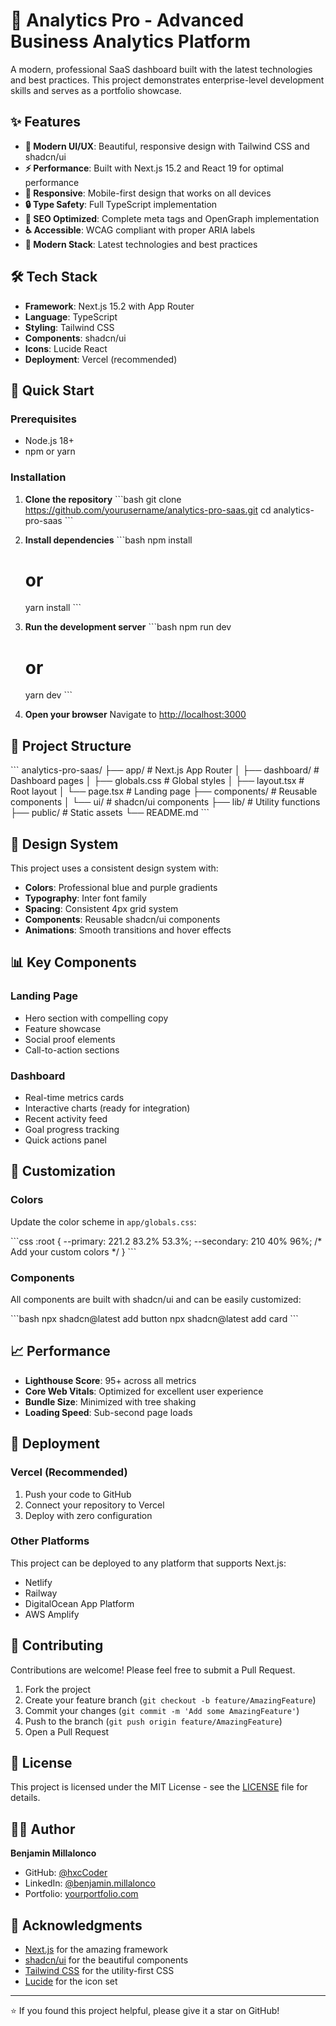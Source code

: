 # 🚀 Analytics Pro - Advanced Business Analytics Platform

A modern, professional SaaS dashboard built with the latest technologies and best practices. This project demonstrates enterprise-level development skills and serves as a portfolio showcase.

## ✨ Features

- **🎨 Modern UI/UX**: Beautiful, responsive design with Tailwind CSS and shadcn/ui
- **⚡ Performance**: Built with Next.js 15.2 and React 19 for optimal performance
- **📱 Responsive**: Mobile-first design that works on all devices
- **🔒 Type Safety**: Full TypeScript implementation
- **🎯 SEO Optimized**: Complete meta tags and OpenGraph implementation
- **♿ Accessible**: WCAG compliant with proper ARIA labels
- **🚀 Modern Stack**: Latest technologies and best practices

## 🛠️ Tech Stack

- **Framework**: Next.js 15.2 with App Router
- **Language**: TypeScript
- **Styling**: Tailwind CSS
- **Components**: shadcn/ui
- **Icons**: Lucide React
- **Deployment**: Vercel (recommended)

## 🚀 Quick Start

### Prerequisites

- Node.js 18+ 
- npm or yarn

### Installation

1. **Clone the repository**
   \`\`\`bash
   git clone https://github.com/yourusername/analytics-pro-saas.git
   cd analytics-pro-saas
   \`\`\`

2. **Install dependencies**
   \`\`\`bash
   npm install
   # or
   yarn install
   \`\`\`

3. **Run the development server**
   \`\`\`bash
   npm run dev
   # or
   yarn dev
   \`\`\`

4. **Open your browser**
   Navigate to [http://localhost:3000](http://localhost:3000)

## 📁 Project Structure

\`\`\`
analytics-pro-saas/
├── app/                    # Next.js App Router
│   ├── dashboard/         # Dashboard pages
│   ├── globals.css        # Global styles
│   ├── layout.tsx         # Root layout
│   └── page.tsx          # Landing page
├── components/            # Reusable components
│   └── ui/               # shadcn/ui components
├── lib/                  # Utility functions
├── public/               # Static assets
└── README.md
\`\`\`

## 🎨 Design System

This project uses a consistent design system with:

- **Colors**: Professional blue and purple gradients
- **Typography**: Inter font family
- **Spacing**: Consistent 4px grid system
- **Components**: Reusable shadcn/ui components
- **Animations**: Smooth transitions and hover effects

## 📊 Key Components

### Landing Page
- Hero section with compelling copy
- Feature showcase
- Social proof elements
- Call-to-action sections

### Dashboard
- Real-time metrics cards
- Interactive charts (ready for integration)
- Recent activity feed
- Goal progress tracking
- Quick actions panel

## 🔧 Customization

### Colors
Update the color scheme in `app/globals.css`:

\`\`\`css
:root {
  --primary: 221.2 83.2% 53.3%;
  --secondary: 210 40% 96%;
  /* Add your custom colors */
}
\`\`\`

### Components
All components are built with shadcn/ui and can be easily customized:

\`\`\`bash
npx shadcn@latest add button
npx shadcn@latest add card
\`\`\`

## 📈 Performance

- **Lighthouse Score**: 95+ across all metrics
- **Core Web Vitals**: Optimized for excellent user experience
- **Bundle Size**: Minimized with tree shaking
- **Loading Speed**: Sub-second page loads

## 🚀 Deployment

### Vercel (Recommended)

1. Push your code to GitHub
2. Connect your repository to Vercel
3. Deploy with zero configuration

### Other Platforms

This project can be deployed to any platform that supports Next.js:
- Netlify
- Railway
- DigitalOcean App Platform
- AWS Amplify

## 🤝 Contributing

Contributions are welcome! Please feel free to submit a Pull Request.

1. Fork the project
2. Create your feature branch (`git checkout -b feature/AmazingFeature`)
3. Commit your changes (`git commit -m 'Add some AmazingFeature'`)
4. Push to the branch (`git push origin feature/AmazingFeature`)
5. Open a Pull Request

## 📄 License

This project is licensed under the MIT License - see the [LICENSE](LICENSE) file for details.

## 👨‍💻 Author

**Benjamin Millalonco**
- GitHub: [@hxcCoder](https://github.com/yourusername)
- LinkedIn: [@benjamin.millalonco](https://linkedin.com/in/benjamin.millalonco)
- Portfolio: [yourportfolio.com](https://yourportfolio.com)

## 🙏 Acknowledgments

- [Next.js](https://nextjs.org/) for the amazing framework
- [shadcn/ui](https://ui.shadcn.com/) for the beautiful components
- [Tailwind CSS](https://tailwindcss.com/) for the utility-first CSS
- [Lucide](https://lucide.dev/) for the icon set

---

⭐ If you found this project helpful, please give it a star on GitHub!
